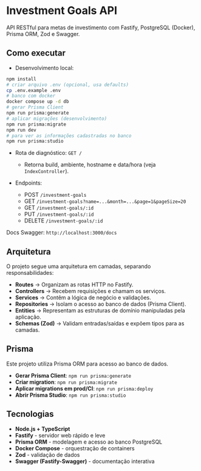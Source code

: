 # Investment Goals API

API RESTful para metas de investimento com Fastify, PostgreSQL (Docker), Prisma ORM, Zod e Swagger.

## Como executar

- Desenvolvimento local:

```bash
npm install
# criar arquivo .env (opcional, usa defaults)
cp .env.example .env
# banco com docker
docker compose up -d db
# gerar Prisma Client
npm run prisma:generate
# aplicar migrações (desenvolvimento)
npm run prisma:migrate
npm run dev
# para ver as informações cadastradas no banco
npm run prisma:studio
```

- Rota de diagnóstico: `GET /`

  - Retorna build, ambiente, hostname e data/hora (veja `IndexController`).

- Endpoints:
  - POST `/investment-goals`
  - GET `/investment-goals?name=...&month=...&page=1&pageSize=20`
  - GET `/investment-goals/:id`
  - PUT `/investment-goals/:id`
  - DELETE `/investment-goals/:id`

Docs Swagger: `http://localhost:3000/docs`

## Arquitetura

O projeto segue uma arquitetura em camadas, separando responsabilidades:

- **Routes** → Organizam as rotas HTTP no Fastify.
- **Controllers** → Recebem requisições e chamam os serviços.
- **Services** → Contêm a lógica de negócio e validações.
- **Repositories** → Isolam o acesso ao banco de dados (Prisma Client).
- **Entities** → Representam as estruturas de domínio manipuladas pela aplicação.
- **Schemas (Zod)** → Validam entradas/saídas e expõem tipos para as camadas.

## Prisma

Este projeto utiliza Prisma ORM para acesso ao banco de dados.

- **Gerar Prisma Client**: `npm run prisma:generate`
- **Criar migration**: `npm run prisma:migrate`
- **Aplicar migrations em prod/CI**: `npm run prisma:deploy`
- **Abrir Prisma Studio**: `npm run prisma:studio`

## Tecnologias

- **Node.js + TypeScript**
- **Fastify** - servidor web rápido e leve
- **Prisma ORM** - modelagem e acesso ao banco PostgreSQL
- **Docker Compose** - orquestração de containers
- **Zod** - validação de dados
- **Swagger (Fastify-Swagger)** - documentação interativa
